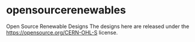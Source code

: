 # opensourcerenewables
Open Source Renewable Designs
The designs here are released under the  https://opensource.org/CERN-OHL-S license. 

